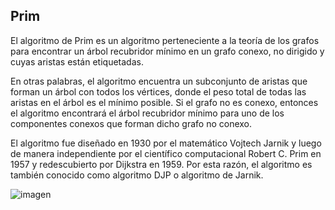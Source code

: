 ## Prim
El algoritmo de Prim es un algoritmo perteneciente a la teoría de 
los grafos para encontrar un árbol recubridor mínimo en un grafo conexo, 
no dirigido y cuyas aristas están etiquetadas.

En otras palabras, el algoritmo encuentra un subconjunto de aristas que 
forman un árbol con todos los vértices, donde el peso total de todas las 
aristas en el árbol es el mínimo posible. Si el grafo no es conexo, entonces 
el algoritmo encontrará el árbol recubridor mínimo para uno de los componentes 
conexos que forman dicho grafo no conexo.

El algoritmo fue diseñado en 1930 por el matemático Vojtech Jarnik y luego de 
manera independiente por el científico computacional Robert C. Prim en 1957 y 
redescubierto por Dijkstra en 1959. Por esta razón, el algoritmo es también 
conocido como algoritmo DJP o algoritmo de Jarnik. 

![imagen](https://user-images.githubusercontent.com/90929324/196331513-d96a8529-221a-42df-bfe8-517a423f361b.png)

